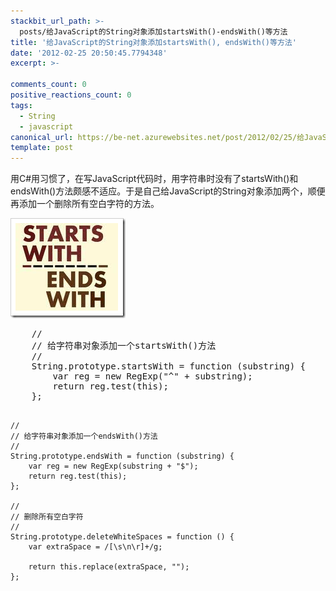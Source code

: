 ```yaml
---
stackbit_url_path: >-
  posts/给JavaScript的String对象添加startsWith()-endsWith()等方法
title: '给JavaScript的String对象添加startsWith(), endsWith()等方法'
date: '2012-02-25 20:50:45.7794348'
excerpt: >-
  
comments_count: 0
positive_reactions_count: 0
tags: 
  - String
  - javascript
canonical_url: https://be-net.azurewebsites.net/post/2012/02/25/给JavaScript的String对象添加startsWith()-endsWith()等方法
template: post
---
```

<p>用C#用习惯了，在写JavaScript代码时，用字符串时没有了startsWith()和endsWith()方法颇感不适应。于是自己给JavaScript的String对象添加两个，顺便再添加一个删除所有空白字符的方法。</p>  <p><a href="https://raw.githubusercontent.com/Jeff-Tian/blogengine.net/master/Source/BlogEngine/BlogEngine.NET/App_Data/files/image_482.png"><img style="border-bottom: 0px; border-left: 0px; display: inline; border-top: 0px; border-right: 0px" title="给JavaScript的String对象添加startsWith(), endsWith()等方法" border="0" alt="给JavaScript的String对象添加startsWith(), endsWith()等方法" src="https://raw.githubusercontent.com/Jeff-Tian/blogengine.net/master/Source/BlogEngine/BlogEngine.NET/App_Data/files/image_thumb_210.png" width="184" height="160" /></a></p> <pre class="brush: javascript">
    //
    // 给字符串对象添加一个startsWith()方法
    //
    String.prototype.startsWith = function (substring) {
        var reg = new RegExp("^" + substring);
        return reg.test(this);
    };

    //
    // 给字符串对象添加一个endsWith()方法
    //
    String.prototype.endsWith = function (substring) {
        var reg = new RegExp(substring + "$");
        return reg.test(this);
    };

    //
    // 删除所有空白字符
    //
    String.prototype.deleteWhiteSpaces = function () {
        var extraSpace = /[\s\n\r]+/g;

        return this.replace(extraSpace, "");
    };
</pre>
